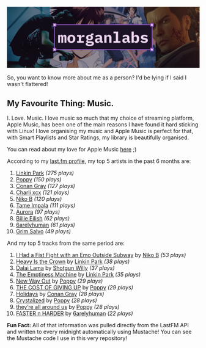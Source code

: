 [![GitHub Profile README banner that reads "morganlabs"](./.github/assets/banner_knowmore.png)](https://morganlabs.dev)

So, you want to know more about me as a person? I'd be lying if I said I wasn't
flattered!

## My Favourite Thing: Music.

I. Love. Music. I love music so much that my choice of streaming platform, Apple
Music, has been one of the main reasons I have found it hard sticking with
Linux! I love organising my music and Apple Music is perfect for that, with
Smart Playlists and Star Ratings, my library is beautifully organised.

You can read about my love for Apple Music
[here](https://www.morganlabs.dev/blog/why-i-love-apple-music) ;)

According to my [last.fm profile](https://last.fm/user/morganlabs), my top 5
artists in the past 6 months are:

1. [Linkin Park](https://www.last.fm/music/Linkin+Park) *(275 plays)*
2. [Poppy](https://www.last.fm/music/Poppy) *(150 plays)*
3. [Conan Gray](https://www.last.fm/music/Conan+Gray) *(127 plays)*
4. [Charli xcx](https://www.last.fm/music/Charli+xcx) *(121 plays)*
5. [Niko B](https://www.last.fm/music/Niko+B) *(120 plays)*
6. [Tame Impala](https://www.last.fm/music/Tame+Impala) *(111 plays)*
7. [Aurora](https://www.last.fm/music/Aurora) *(97 plays)*
8. [Billie Eilish](https://www.last.fm/music/Billie+Eilish) *(62 plays)*
9. [6arelyhuman](https://www.last.fm/music/6arelyhuman) *(61 plays)*
10. [Grim Salvo](https://www.last.fm/music/Grim+Salvo) *(49 plays)*

And my top 5 tracks from the same period are:

1. [I Had a Fist Fight with an Emo Outside Subway](https://www.last.fm/music/Niko+B/_/I+Had+a+Fist+Fight+with+an+Emo+Outside+Subway) by [Niko B](https://www.last.fm/music/Niko+B) *(53 plays)*
2. [Heavy Is the Crown](https://www.last.fm/music/Linkin+Park/_/Heavy+Is+the+Crown) by [Linkin Park](https://www.last.fm/music/Linkin+Park) *(38 plays)*
3. [Dalai Lama](https://www.last.fm/music/Shotgun+Willy/_/Dalai+Lama) by [Shotgun Willy](https://www.last.fm/music/Shotgun+Willy) *(37 plays)*
4. [The Emptiness Machine](https://www.last.fm/music/Linkin+Park/_/The+Emptiness+Machine) by [Linkin Park](https://www.last.fm/music/Linkin+Park) *(35 plays)*
5. [New Way Out](https://www.last.fm/music/Poppy/_/New+Way+Out) by [Poppy](https://www.last.fm/music/Poppy) *(29 plays)*
6. [THE COST OF GIVING UP](https://www.last.fm/music/Poppy/_/THE+COST+OF+GIVING+UP) by [Poppy](https://www.last.fm/music/Poppy) *(29 plays)*
7. [Holidays](https://www.last.fm/music/Conan+Gray/_/Holidays) by [Conan Gray](https://www.last.fm/music/Conan+Gray) *(28 plays)*
8. [Crystalized](https://www.last.fm/music/Poppy/_/Crystalized) by [Poppy](https://www.last.fm/music/Poppy) *(28 plays)*
9. [they’re all around us](https://www.last.fm/music/Poppy/_/they%E2%80%99re+all+around+us) by [Poppy](https://www.last.fm/music/Poppy) *(28 plays)*
10. [FASTER n HARDER](https://www.last.fm/music/6arelyhuman/_/FASTER+n+HARDER) by [6arelyhuman](https://www.last.fm/music/6arelyhuman) *(22 plays)*

**Fun Fact:** All of that information was pulled directly from the LastFM API
and written to every midnight automatically using Mustache! You can see the
Mustache code I use in this very repository!
